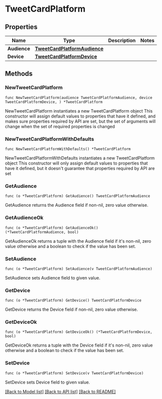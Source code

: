 # TweetCardPlatform

## Properties

Name | Type | Description | Notes
------------ | ------------- | ------------- | -------------
**Audience** | [**TweetCardPlatformAudience**](TweetCardPlatformAudience.md) |  | 
**Device** | [**TweetCardPlatformDevice**](TweetCardPlatformDevice.md) |  | 

## Methods

### NewTweetCardPlatform

`func NewTweetCardPlatform(audience TweetCardPlatformAudience, device TweetCardPlatformDevice, ) *TweetCardPlatform`

NewTweetCardPlatform instantiates a new TweetCardPlatform object
This constructor will assign default values to properties that have it defined,
and makes sure properties required by API are set, but the set of arguments
will change when the set of required properties is changed

### NewTweetCardPlatformWithDefaults

`func NewTweetCardPlatformWithDefaults() *TweetCardPlatform`

NewTweetCardPlatformWithDefaults instantiates a new TweetCardPlatform object
This constructor will only assign default values to properties that have it defined,
but it doesn't guarantee that properties required by API are set

### GetAudience

`func (o *TweetCardPlatform) GetAudience() TweetCardPlatformAudience`

GetAudience returns the Audience field if non-nil, zero value otherwise.

### GetAudienceOk

`func (o *TweetCardPlatform) GetAudienceOk() (*TweetCardPlatformAudience, bool)`

GetAudienceOk returns a tuple with the Audience field if it's non-nil, zero value otherwise
and a boolean to check if the value has been set.

### SetAudience

`func (o *TweetCardPlatform) SetAudience(v TweetCardPlatformAudience)`

SetAudience sets Audience field to given value.


### GetDevice

`func (o *TweetCardPlatform) GetDevice() TweetCardPlatformDevice`

GetDevice returns the Device field if non-nil, zero value otherwise.

### GetDeviceOk

`func (o *TweetCardPlatform) GetDeviceOk() (*TweetCardPlatformDevice, bool)`

GetDeviceOk returns a tuple with the Device field if it's non-nil, zero value otherwise
and a boolean to check if the value has been set.

### SetDevice

`func (o *TweetCardPlatform) SetDevice(v TweetCardPlatformDevice)`

SetDevice sets Device field to given value.



[[Back to Model list]](../README.md#documentation-for-models) [[Back to API list]](../README.md#documentation-for-api-endpoints) [[Back to README]](../README.md)


